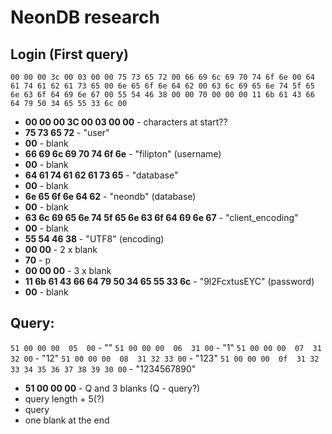 # NeonDB research

## Login (First query)
`00 00 00 3c 00 03 00 00 75 73 65 72 00 66 69 6c 69 70 74 6f 6e 00 64 61 74 61 62 61 73 65 00 6e 65 6f 6e 64 62 00 63 6c 69 65 6e 74 5f 65 6e 63 6f 64 69 6e 67 00 55 54 46 38 00 00 70 00 00 00 11 6b 61 43 66 64 79 50 34 65 55 33 6c 00`

- **00 00 00 3C 00 03 00 00** - characters at start?? 
- **75 73 65 72** - "user"
- **00** - blank
- **66 69 6c 69 70 74 6f 6e** - "filipton" (username)
- **00** - blank 
- **64 61 74 61 62 61 73 65** - "database"
- **00** - blank 
- **6e 65 6f 6e 64 62** - "neondb" (database) 
- **00** - blank
- **63 6c 69 65 6e 74 5f 65 6e 63 6f 64 69 6e 67** - "client_encoding" 
- **00** - blank 
- **55 54 46 38** - "UTF8" (encoding) 
- **00 00** - 2 x blank
- **70** - p 
- **00 00 00** - 3 x blank 
- **11 6b 61 43 66 64 79 50 34 65 55 33 6c** - "9l2FcxtusEYC" (password) 
- **00** - blank

## Query:
`51 00 00 00  05  00` - ""
`51 00 00 00  06  31 00` - "1"
`51 00 00 00  07  31 32 00` - "12"
`51 00 00 00  08  31 32 33 00` - "123"
`51 00 00 00  0f  31 32 33 34 35 36 37 38 39 30 00` - "1234567890"

- **51 00 00 00** - Q and 3 blanks (Q - query?)
- query length  + 5(?)
- query
- one blank at the end
